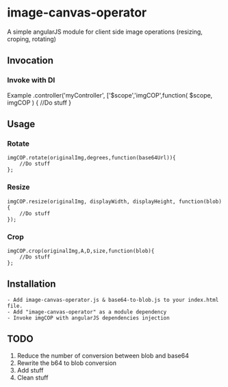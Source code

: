 image-canvas-operator
=====================

A simple angularJS module for client side image operations (resizing, croping, rotating)

Invocation
-------

### Invoke with DI

Example
    .controller('myController', ['$scope','imgCOP',function( $scope, imgCOP ) {
        //Do stuff
    }

Usage
-----------

### Rotate

    imgCOP.rotate(originalImg,degrees,function(base64Url)){
        //Do stuff
    };

### Resize

    imgCOP.resize(originalImg, displayWidth, displayHeight, function(blob){
        //Do stuff
    });

### Crop

    imgCOP.crop(originalImg,A,D,size,function(blob){
        //Do stuff
    };

Installation
-----------

    - Add image-canvas-operator.js & base64-to-blob.js to your index.html file.
    - Add "image-canvas-operator" as a module dependency
    - Invoke imgCOP with angularJS dependencies injection


TODO
------------

1. Reduce the number of conversion between blob and base64
2. Rewrite the b64 to blob conversion
3. Add stuff
4. Clean stuff